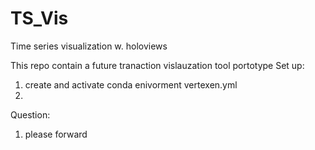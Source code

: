 # TS_Vis
Time series visualization w. holoviews

This repo contain a future tranaction vislauzation tool portotype 
Set up:
1. create and activate conda enivorment vertexen.yml
2. 

Question:
1. please forward 
